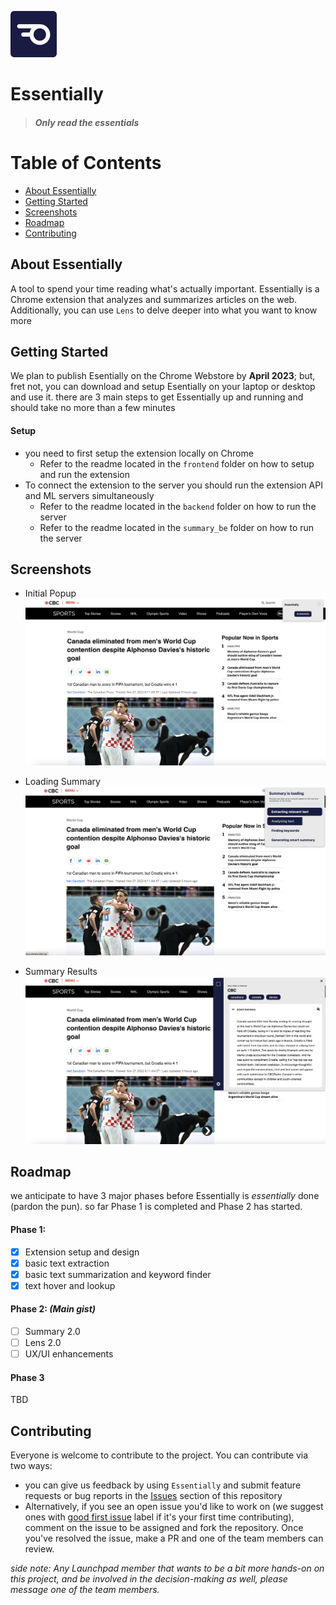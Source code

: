 ![image-20221127184649506](assets/icon.png)

# Essentially

> ##### _Only read the essentials_

# Table of Contents
- [About Essentially](#About-Essentially)
- [Getting Started](#Getting-Started)
- [Screenshots](#Screenshots)
- [Roadmap](#Roadmap)
- [Contributing](#Contributing)

## About Essentially

A tool to spend your time reading what's actually important. Essentially is a Chrome extension that analyzes and summarizes articles on the web. Additionally, you can use `Lens` to delve deeper into what you want to know more

## Getting Started

We plan to publish Esentially on the Chrome Webstore by **April 2023**; but, fret not, you can download and setup Esentially on your laptop or desktop and use it.
there are 3 main steps to get Essentially up and running and should take no more than a few minutes

#### Setup

- you need to first setup the extension locally on Chrome
  - Refer to the readme located in the `frontend` folder on how to setup and run the extension
- To connect the extension to the server you should run the extension API and ML servers simultaneously
  - Refer to the readme located in the `backend` folder on how to run the server
  - Refer to the readme located in the `summary_be` folder on how to run the server

## Screenshots

- Initial Popup
  ![image-20221127184649506](assets/img1.png)

- Loading Summary
  ![image-20221127184649506](assets/img2.png)

- Summary Results
  ![image-20221127184649506](assets/img3.png)

## Roadmap

we anticipate to have 3 major phases before Essentially is _essentially_ done (pardon the pun).
so far Phase 1 is completed and Phase 2 has started.

#### Phase 1:

- [x] Extension setup and design
- [x] basic text extraction
- [x] basic text summarization and keyword finder
- [x] text hover and lookup

#### Phase 2: **_(Main gist)_**

- [ ] Summary 2.0
- [ ] Lens 2.0
- [ ] UX/UI enhancements

#### Phase 3

TBD

## Contributing

Everyone is welcome to contribute to the project. You can contribute via two ways:

- you can give us feedback by using `Essentially` and submit feature requests or bug reports in the [Issues](https://github.com/ubclaunchpad/Essentially/issues) section of this repository
- Alternatively, if you see an open issue you'd like to work on (we suggest ones with [good first issue](https://github.com/ubclaunchpad/Essentially/issues?q=is%3Aopen+is%3Aissue+label%3A%22good+first+issue%22) label if it's your first time contributing), comment on the issue to be assigned and fork the repository. Once you've resolved the issue, make a PR and one of the team members can review.

_side note: Any Launchpad member that wants to be a bit more hands-on on this project, and be involved in the decision-making as well, please message one of the team members._
